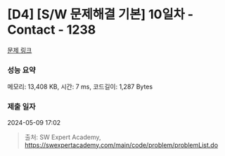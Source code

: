 # [D4] [S/W 문제해결 기본] 10일차 - Contact - 1238 

[문제 링크](https://swexpertacademy.com/main/code/problem/problemDetail.do?contestProbId=AV15B1cKAKwCFAYD) 

### 성능 요약

메모리: 13,408 KB, 시간: 7 ms, 코드길이: 1,287 Bytes

### 제출 일자

2024-05-09 17:02



> 출처: SW Expert Academy, https://swexpertacademy.com/main/code/problem/problemList.do